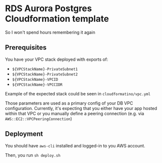 # RDS Aurora Postgres Cloudformation template
So I won't spend hours remembering it again

## Prerequisites

You have your VPC stack deployed with exports of:
* `${VPCStackName}-PrivateSubnet1`
* `${VPCStackName}-PrivateSubnet2`
* `${VPCStackName}-VPCID`
* `${VPCStackName}-VPCCIDR`

Example of the expected stack could be seen in `cloudformatino/vpc.yml`

Those parameters are used as a primary config of your DB VPC configuration. Currently, it's expecting that you
either have your app hosted within that VPC or you manually 
define a peering connection (e.g. via `AWS::EC2::VPCPeeringConnection`)

## Deployment
You should have `aws-cli` installed and logged-in to you AWS account.

Then, you run `sh deploy.sh`